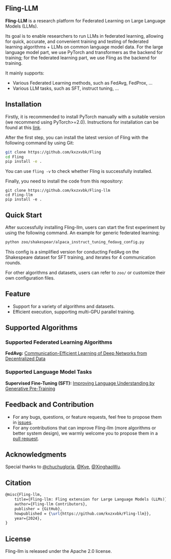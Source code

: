 ## Fling-LLM

**Fling-LLM** is a research platform for Federated Learning on Large Language Models (LLMs).

Its goal is to enable researchers to run LLMs in federated learning, allowing for quick, accurate, and convenient training and testing of federated learning algorithms + LLMs on common language model data. For the large language model part, we use PyTorch and transformers as the backend for training; for the federated learning part, we use Fling as the backend for training.

It mainly supports:

- Various Federated Learning methods, such as FedAvg, FedProx, ...
- Various LLM tasks, such as SFT, instruct tuning, ...

## Installation

Firstly, it is recommended to install PyTorch manually with a suitable version (we recommend using PyTorch>=2.0). Instructions for installation can be found at this [link](https://pytorch.org/get-started/locally/).

After the first step, you can install the latest version of Fling with the following command by using Git:

```bash
git clone https://github.com/kxzxvbk/Fling
cd Fling
pip install -e .
```

You can use ``fling -v`` to check whether Fling is successfully installed.

Finally, you need to install the code from this repository:

```shell
git clone https://github.com/kxzxvbk/Fling-llm
cd Fling-llm
pip install -e .
```

## Quick Start

After successfully installing Fling-llm, users can start the first experiment by using the following command. An example for generic federated learning:

```bash
python zoo/shakespear/alpaca_instruct_tuning_fedavg_config.py
```

This config is a simplified version for conducting FedAvg on the Shakespeare dataset for SFT training, and iterates for 4 communication rounds.

For other algorithms and datasets, users can refer to `zoo/` or customize their own configuration files.

## Feature

- Support for a variety of algorithms and datasets.
- Efficient execution, supporting multi-GPU parallel training.

## Supported Algorithms

### Supported Federated Learning Algorithms

**FedAvg:** [Communication-Efficient Learning of Deep Networks from Decentralized Data](https://arxiv.org/abs/1602.05629)

### Supported Language Model Tasks

**Supervised Fine-Tuning (SFT):** [Improving Language Understanding by Generative Pre-Training](https://cdn.openai.com/research-covers/language-unsupervised/language_understanding_paper.pdf)

## Feedback and Contribution

- For any bugs, questions, or feature requests, feel free to propose them in [issues](https://github.com/kxzxvbk/Fling-llm/issues).
- For any contributions that can improve Fling-llm (more algorithms or better system design), we warmly welcome you to propose them in a [pull request](https://github.com/kxzxvbk/Fling-llm/pulls).

## Acknowledgments

Special thanks to [@chuchugloria](https://github.com/chuchugloria), [@Kye](https://github.com/KyeGuo), [@XinghaoWu](https://github.com/XinghaoWu).

## Citation
```latex
@misc{Fling-llm,
    title={Fling-llm: Fling extension for Large Language Models (LLMs)},
    author={Fling-llm Contributors},
    publisher = {GitHub},
    howpublished = {\url{https://github.com/kxzxvbk/Fling-llm}},
    year={2024},
}
```

## License
Fling-llm is released under the Apache 2.0 license.
